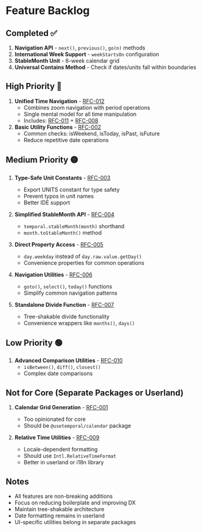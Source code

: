 # Feature Backlog

## Completed ✅

1. **Navigation API** - `next()`, `previous()`, `go(n)` methods
2. **International Week Support** - `weekStartsOn` configuration
3. **StableMonth Unit** - 6-week calendar grid
4. **Universal Contains Method** - Check if dates/units fall within boundaries

## High Priority 🔴

1. **Unified Time Navigation** - [RFC-012](./RFC/012-unified-time-navigation.md)
   - Combines zoom navigation with period operations
   - Single mental model for all time manipulation
   - Includes: [RFC-011](./RFC/011-zoom-navigation.md) + [RFC-008](./RFC/008-time-ranges.md)
2. **Basic Utility Functions** - [RFC-002](./RFC/002-utility-functions.md)
   - Common checks: isWeekend, isToday, isPast, isFuture
   - Reduce repetitive date operations

## Medium Priority 🟡

1. **Type-Safe Unit Constants** - [RFC-003](./RFC/003-type-constants.md)
   - Export UNITS constant for type safety
   - Prevent typos in unit names
   - Better IDE support

2. **Simplified StableMonth API** - [RFC-004](./RFC/004-stable-month-api.md)
   - `temporal.stableMonth(month)` shorthand
   - `month.toStableMonth()` method

3. **Direct Property Access** - [RFC-005](./RFC/005-direct-properties.md)
   - `day.weekday` instead of `day.raw.value.getDay()`
   - Convenience properties for common operations

4. **Navigation Utilities** - [RFC-006](./RFC/006-navigation-utils.md)
   - `goto()`, `select()`, `today()` functions
   - Simplify common navigation patterns

5. **Standalone Divide Function** - [RFC-007](./RFC/007-standalone-divide.md)
   - Tree-shakable divide functionality
   - Convenience wrappers like `months()`, `days()`

## Low Priority 🟢

1. **Advanced Comparison Utilities** - [RFC-010](./RFC/010-comparison-utils.md)
   - `isBetween()`, `diff()`, `closest()`
   - Complex date comparisons

## Not for Core (Separate Packages or Userland)

1. **Calendar Grid Generation** - [RFC-001](./RFC/001-calendar-grid.md)
   - Too opinionated for core
   - Should be `@usetemporal/calendar` package

2. **Relative Time Utilities** - [RFC-009](./RFC/009-relative-time.md)
   - Locale-dependent formatting
   - Should use `Intl.RelativeTimeFormat`
   - Better in userland or i18n library

## Notes

- All features are non-breaking additions
- Focus on reducing boilerplate and improving DX
- Maintain tree-shakable architecture
- Date formatting remains in userland
- UI-specific utilities belong in separate packages
